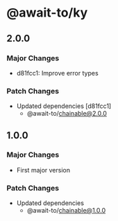 # @await-to/ky

## 2.0.0

### Major Changes

- d81fcc1: Improve error types

### Patch Changes

- Updated dependencies [d81fcc1]
  - @await-to/chainable@2.0.0

## 1.0.0

### Major Changes

- First major version

### Patch Changes

- Updated dependencies
  - @await-to/chainable@1.0.0
